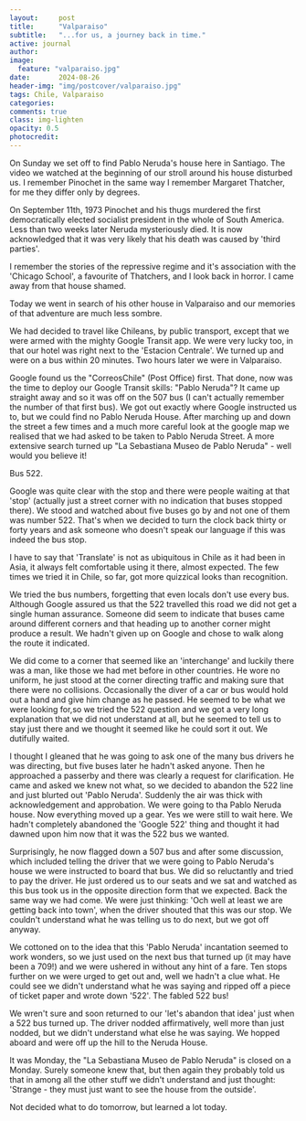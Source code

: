 ```yaml
---
layout:     post
title:      "Valparaiso"
subtitle:   "...for us, a journey back in time."
active: journal
author: 
image:
  feature: "valparaiso.jpg"
date:       2024-08-26
header-img: "img/postcover/valparaiso.jpg"
tags: Chile, Valparaiso
categories: 
comments: true
class: img-lighten 
opacity: 0.5
photocredit:
---
```


On Sunday we set off to find Pablo Neruda's house here in Santiago. The video we watched at the beginning of our stroll around his house disturbed us. I remember Pinochet in the same way I remember Margaret Thatcher, for me they differ only by degrees.

On September 11th, 1973 Pinochet and his thugs murdered the first democratically elected socialist president in the whole of South America. Less than two weeks later Neruda mysteriously died. It is now acknowledged that it was very likely that his death was caused by 'third parties'.

I remember the stories of the repressive regime and it's association with the 'Chicago School', a favourite of Thatchers, and I look back in horror. I came away from that house shamed.

Today we went in search of his other house in Valparaiso and our memories of that adventure are much less sombre.

We had decided to travel like Chileans, by public transport, except that we were armed with the mighty Google Transit app. We were very lucky too, in that our hotel was right next to the 'Estacion Centrale'. We turned up and were on a bus within 20 minutes. Two hours later we were in Valparaiso.

Google found us the "CorreosChile" (Post Office) first. That done, now was the time to deploy our Google Transit skills: "Pablo Neruda"? It came up straight away and so it was off on the 507 bus (I can't actually remember the number of that first bus). We got out exactly where Google instructed us to, but we could find no Pablo Neruda House. After marching up and down the street a few times and a much more careful look at the google map we realised that we had asked to be taken to Pablo Neruda Street. A more extensive search turned up "La Sebastiana Museo de Pablo Neruda" - well would you believe it! 

Bus 522.

Google was quite clear with the stop and there were people waiting at that 'stop' (actually just a street corner with no indication that buses stopped there). We stood and watched about five buses go by and not one of them was number 522. That's when we decided to turn the clock back thirty or forty years and ask someone who doesn't speak our language if this was indeed the bus stop.

I have to say that 'Translate' is not as ubiquitous in Chile as it had been in Asia, it always felt comfortable using it there, almost expected. The few times we tried it in Chile, so far, got more quizzical looks than recognition. 

We tried the bus numbers, forgetting that even locals don't use every bus. Although Google assured us that the 522 travelled this road we did not get a single human assurance. Someone did seem to indicate that buses came around different corners and that heading up to another corner might produce a result. We hadn't given up on Google and chose to walk along the route it indicated.

We did come to a corner that seemed like an 'interchange' and luckily there was a man, like those we had met before in other countries. He wore no uniform, he just stood at the corner directing traffic and making sure that there were no collisions. Occasionally the diver of a car or bus would hold out a hand and give him change as he passed. He seemed to be what we were looking for,so we tried the 522 question and we got a very long explanation that we did not understand at all, but he seemed to tell us to stay just there and we thought it seemed like he could sort it out. We dutifully waited.

I thought I gleaned that he was going to ask one of the many bus drivers he was directing, but five buses later he hadn't asked anyone. Then he approached a passerby and there was clearly a request for clarification. He came and asked we knew not what, so we decided to abandon the 522 line and just blurted out 'Pablo Neruda'.  Suddenly the air was thick with acknowledgement and approbation. We were going to tha Pablo Neruda house. Now everything moved up a gear. Yes we were still to wait here.  We hadn't completely abandoned the 'Google 522' thing and thought it had dawned upon him now that it was the 522 bus we wanted.

Surprisingly, he now flagged down a 507 bus and after some discussion, which included telling the driver that we were going to Pablo Neruda's house we were instructed to board  that bus. We did so reluctantly and tried to pay the driver. He just ordered us to our seats and we sat and watched as this bus took us in the opposite direction form that we expected. Back the same way we had come. We were just thinking: 'Och well at least we are getting back into town', when the driver shouted that this was our stop. We couldn't understand what he was telling us to do next, but we got off anyway. 

We cottoned on to the idea that this 'Pablo Neruda' incantation seemed to work wonders, so we just used on the next bus that turned up (it may have been a 709!) and we were ushered in without any hint of a fare. Ten stops further on we were urged to get out and, well we hadn't a clue what. He could see we didn't understand what he was saying and ripped off a piece of ticket paper and wrote down '522'. The fabled 522 bus!

We wren't sure and soon returned to  our 'let's abandon that idea' just when a 522 bus turned up. The driver nodded affirmatively, well more than just nodded, but we didn't understand what else he was saying. We hopped aboard and were off up the hill to the Neruda House. 

It was Monday, the "La Sebastiana Museo de Pablo Neruda" is closed on a Monday. Surely someone knew that, but then again they probably told us that in among all the other stuff we didn't understand and just thought: 'Strange - they must just want to see the house from the outside'.

Not decided what to do tomorrow, but learned a lot today. 








